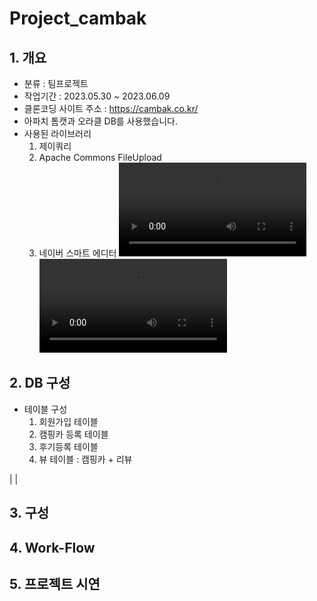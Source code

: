 # Project_cambak
## 1. 개요
- 분류 : 팀프로젝트
- 작업기간 : 2023.05.30 ~ 2023.06.09
- 클론코딩 사이트 주소 : https://cambak.co.kr/
- 아파치 톰캣과 오라클 DB를 사용했습니다.
- 사용된 라이브러리
  1. 제이쿼리
  2. Apache Commons FileUpload
  3. 네이버 스마트 에디터
![펀드랭킹](./readme/20211227020205rsr9e97smc.mp4)
<video src="./readme/20211227020205rsr9e97smc.mp4"></video>
## 2. DB 구성
- 테이블 구성
  1. 회원가입 테이블
  3. 캠핑카 등록 테이블
  4. 후기등록 테이블
  5. 뷰 테이블 : 캠핑카 + 리뷰

| |

## 3. 구성


## 4. Work-Flow


## 5. 프로젝트 시연

